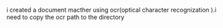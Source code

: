 i created a document macther using ocr(optical character recognization ).i need to copy the ocr path to the directory 

